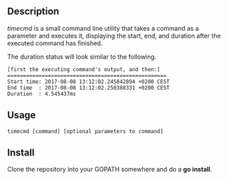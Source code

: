 ## Description

*timecmd* is a small command line utility that takes a command as a parameter and executes it,
displaying the start, end, and duration after the executed command has finished.

The duration status will look similar to the following.
```
[first the executing command's output, and then:]
===================================================
Start time: 2017-08-08 13:12:02.245842894 +0200 CEST
End time  : 2017-08-08 13:12:02.250388331 +0200 CEST
Duration  : 4.545437ms
```

## Usage

```
timecmd [command] [optional parameters to command]
```

## Install

Clone the repository into your GOPATH somewhere and do a **go install**.
